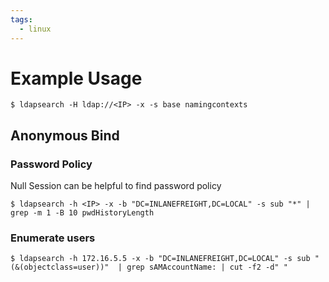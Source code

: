 ```yaml
---
tags:
  - linux
---
```

# Example Usage
```shell-session
$ ldapsearch -H ldap://<IP> -x -s base namingcontexts
```
## Anonymous Bind
### Password Policy
Null Session can be helpful to find password policy
```shell-session
$ ldapsearch -h <IP> -x -b "DC=INLANEFREIGHT,DC=LOCAL" -s sub "*" | grep -m 1 -B 10 pwdHistoryLength
```
### Enumerate users
```shell-session
$ ldapsearch -h 172.16.5.5 -x -b "DC=INLANEFREIGHT,DC=LOCAL" -s sub "(&(objectclass=user))"  | grep sAMAccountName: | cut -f2 -d" "
```